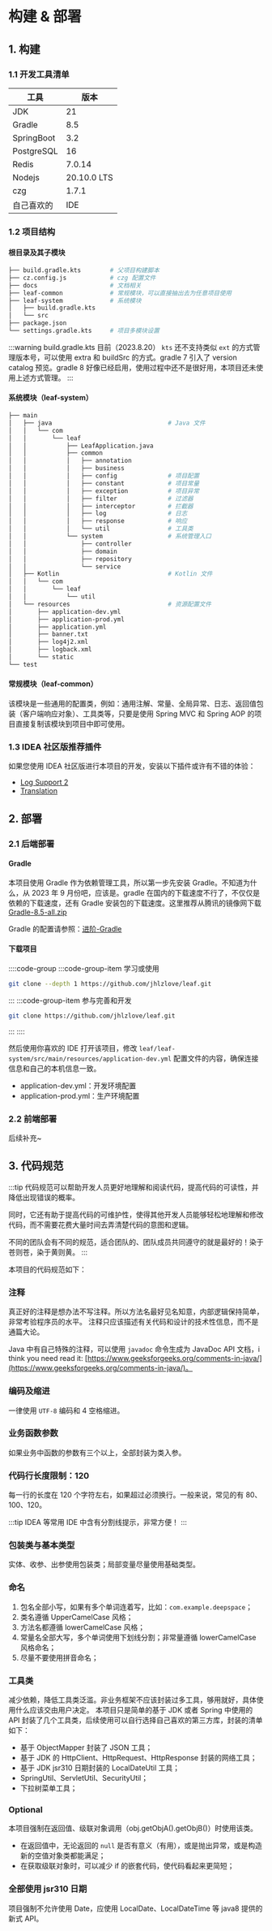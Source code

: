 # 构建 & 部署

## 1. 构建

### 1.1 开发工具清单

| 工具         | 版本          |
|------------|-------------|
| JDK        | 21          |
| Gradle     | 8.5         |
| SpringBoot | 3.2         |
| PostgreSQL | 16          |
| Redis      | 7.0.14      |
| Nodejs     | 20.10.0 LTS |
| czg        | 1.7.1       |
| 自己喜欢的      | IDE         |

### 1.2 项目结构

#### 根目录及其子模块

```bash
├── build.gradle.kts        # 父项目构建脚本
├── cz.config.js            # czg 配置文件
├── docs                    # 文档相关
├── leaf-common             # 常规模块，可以直接抽出去为任意项目使用
├── leaf-system             # 系统模块
│   ├── build.gradle.kts
│   └── src
├── package.json
└── settings.gradle.kts     # 项目多模块设置
```

:::warning build.gradle.kts
目前（2023.8.20） `kts` 还不支持类似 `ext` 的方式管理版本号，可以使用 extra 和 buildSrc 的方式。gradle 7 引入了 version
catalog
预览。gradle 8 好像已经启用，使用过程中还不是很好用，本项目还未使用上述方式管理。
:::

#### 系统模块（leaf-system）

```bash
├── main
│   ├── java                                # Java 文件
│   │   └── com
│   │       └── leaf
│   │           ├── LeafApplication.java
│   │           ├── common
│   │           │   ├── annotation
│   │           │   ├── business
│   │           │   ├── config              # 项目配置
│   │           │   ├── constant            # 项目常量
│   │           │   ├── exception           # 项目异常
│   │           │   ├── filter              # 过滤器
│   │           │   ├── interceptor         # 拦截器
│   │           │   ├── log                 # 日志
│   │           │   ├── response            # 响应
│   │           │   └── util                # 工具类
│   │           └── system                  # 系统管理入口
│   │               ├── controller
│   │               ├── domain
│   │               ├── repository
│   │               └── service
│   ├── Kotlin                              # Kotlin 文件
│   │   └── com
│   │       └── leaf
│   │           └── util
│   └── resources                           # 资源配置文件
│       ├── application-dev.yml
│       ├── application-prod.yml
│       ├── application.yml
│       ├── banner.txt
│       ├── log4j2.xml
│       ├── logback.xml
│       └── static
└── test
```

#### 常规模块（leaf-common）

该模块是一些通用的配置类，例如：通用注解、常量、全局异常、日志、返回值包装（客户端响应对象）、工具类等，只要是使用 Spring MVC 和
Spring AOP 的项目直接复制该模块到项目中即可使用。

### 1.3 IDEA 社区版推荐插件

如果您使用 IDEA 社区版进行本项目的开发，安装以下插件或许有不错的体验：

- [Log Support 2](https://plugins.jetbrains.com/plugin/9417-log-support-2)
- [Translation](https://plugins.jetbrains.com/plugin/8579-translation)

## 2. 部署

### 2.1 后端部署

#### Gradle

本项目使用 Gradle 作为依赖管理工具，所以第一步先安装 Gradle。不知道为什么，从 2023 年 9 月份吧，应该是。gradle
在国内的下载速度不行了，不仅仅是依赖的下载速度，还有 Gradle
安装包的下载速度。这里推荐从腾讯的镜像网下载 [Gradle-8.5-all.zip](https://mirrors.cloud.tencent.com/gradle/)

Gradle 的配置请参照：[进阶-Gradle](/advanced/1-Gradle.md)

#### 下载项目

::::code-group
:::code-group-item 学习或使用

```bash
git clone --depth 1 https://github.com/jhlzlove/leaf.git 
```

:::
:::code-group-item 参与完善和开发

```bash
git clone https://github.com/jhlzlove/leaf.git 
```

:::
::::

然后使用你喜欢的 IDE 打开该项目，修改 `leaf/leaf-system/src/main/resources/application-dev.yml` 配置文件的内容，确保连接信息和自己的本机信息一致。

- application-dev.yml：开发环境配置
- application-prod.yml：生产环境配置

### 2.2 前端部署

后续补充~

## 3. 代码规范

:::tip
代码规范可以帮助开发人员更好地理解和阅读代码，提高代码的可读性，并降低出现错误的概率。

同时，它还有助于提高代码的可维护性，使得其他开发人员能够轻松地理解和修改代码，而不需要花费大量时间去弄清楚代码的意图和逻辑。

不同的团队会有不同的规范，适合团队的、团队成员共同遵守的就是最好的！染于苍则苍，染于黄则黄。
:::

本项目的代码规范如下：

### 注释

真正好的注释是想办法不写注释。所以方法名最好见名知意，内部逻辑保持简单，非常考验程序员的水平。 注释只应该描述有关代码和设计的技术性信息，而不是通篇大论。

Java 中有自己特殊的注释，可以使用 `javadoc` 命令生成为 JavaDoc API 文档，i think you need read
it: [https://www.geeksforgeeks.org/comments-in-java/](https://www.geeksforgeeks.org/comments-in-java/)。

### 编码及缩进

一律使用 `UTF-8` 编码和 4 空格缩进。

### 业务函数参数

如果业务中函数的参数有三个以上，全部封装为类入参。

### 代码行长度限制：120

每一行的长度在 120 个字符左右，如果超过必须换行。一般来说，常见的有 80、100、120。

:::tip
IDEA 等常用 IDE 中含有分割线提示，非常方便！
:::

### 包装类与基本类型

实体、收参、出参使用包装类；局部变量尽量使用基础类型。

### 命名

1. 包名全部小写，如果有多个单词连着写，比如：`com.example.deepspace`；
2. 类名遵循 UpperCamelCase 风格；
3. 方法名都遵循 lowerCamelCase 风格；
4. 常量名全部大写，多个单词使用下划线分割；非常量遵循 lowerCamelCase 风格命名；
5. 尽量不要使用拼音命名；

### 工具类

减少依赖，降低工具类泛滥。非业务框架不应该封装过多工具，够用就好，具体使用什么应该交由用户决定。 本项目只是简单的基于 JDK 或者
Spring 中使用的 API 封装了几个工具类，后续使用可以自行选择自己喜欢的第三方库，封装的清单如下：

- 基于 ObjectMapper 封装了 JSON 工具；
- 基于 JDK 的 HttpClient、HttpRequest、HttpResponse 封装的网络工具；
- 基于 JDK jsr310 日期封装的 LocalDateUtil 工具；
- SpringUtil、ServletUtil、SecurityUtil；
- 下拉树菜单工具；

### Optional

本项目强制在返回值、级联对象调用（obj.getObjA().getObjB()）时使用该类。

- 在返回值中，无论返回的 `null` 是否有意义（有用），或是抛出异常，或是构造新的空值对象类都能满足；
- 在获取级联对象时，可以减少 if 的嵌套代码，使代码看起来更简短；

### 全部使用 jsr310 日期

项目强制不允许使用 Date，应使用 LocalDate、LocalDateTime 等 java8 提供的新式 API。

